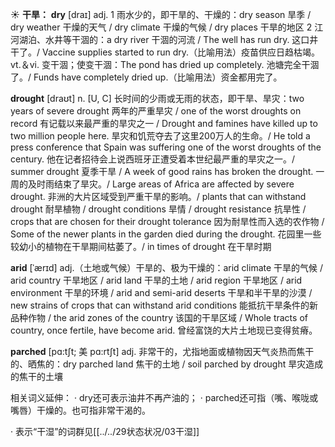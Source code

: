 ☀ <span class="category">**干旱：**</span>
<span class="vocabulary">**dry**</span> [draɪ] 
<span class="definition">adj. 1 雨水少的，即干旱的、干燥的：</span>dry season 旱季 / dry weather 干燥的天气 / dry climate 干燥的气候 / dry places 干旱的地区 <span class="definition">2 江河湖泊、水井等干涸的：</span>a dry river 干涸的河流 / The well has run dry. 这口井干了。/ Vaccine supplies started to run dry.（比喻用法）疫苗供应日趋枯竭。<span class="definition">vt.＆vi. 变干涸；使变干涸：</span>The pond has dried up completely. 池塘完全干涸了。/ Funds have completely dried up.（比喻用法）资金都用完了。
           
<span class="vocabulary">**drought**</span> [draʊt]
<span class="definition">n. [U, C] 长时间的少雨或无雨的状态，即干旱、旱灾：</span>two years of severe drought 两年的严重旱灾 / one of the worst droughts on record 有记载以来最严重的旱灾之一 / Drought and famines have killed up to two million people here. 旱灾和饥荒夺去了这里200万人的生命。/ He told a press conference that Spain was suffering one of the worst droughts of the century. 他在记者招待会上说西班牙正遭受着本世纪最严重的旱灾之一。/ summer drought 夏季干旱 / A week of good rains has broken the drought. 一周的及时雨结束了旱灾。/ Large areas of Africa are affected by severe drought. 非洲的大片区域受到严重干旱的影响。/ plants that can withstand drought 耐旱植物 / drought conditions 旱情 / drought resistance 抗旱性 / crops that are chosen for their drought tolerance 因为耐旱性而入选的农作物 / Some of the newer plants in the garden died during the drought. 花园里一些较幼小的植物在干旱期间枯萎了。/ in times of drought 在干旱时期           

<span class="vocabulary">**arid**</span> [ˈærɪd]
<span class="definition">adj.（土地或气候）干旱的、极为干燥的：</span>arid climate 干旱的气候 / arid country 干旱地区 / arid land 干旱的土地 / arid region 干旱地区 / arid environment 干旱的环境 / arid and semi-arid deserts 干旱和半干旱的沙漠 / new strains of crops that can withstand arid conditions 能抵抗干旱条件的新品种作物 / the arid zones of the country 该国的干旱区域 / Whole tracts of country, once fertile, have become arid. 曾经富饶的大片土地现已变得贫瘠。
           
<span class="vocabulary">**parched**</span> [pɑ:tʃt; 美 pɑ:rtʃt]
<span class="definition">adj. 非常干的，尤指地面或植物因天气炎热而焦干的、晒焦的：</span>dry parched land 焦干的土地 / soil parched by drought 旱灾造成的焦干的土壤

相关词义延伸：
· dry还可表示油井不再产油的；
· parched还可指（嘴、喉咙或嘴唇）干燥的。也可指非常干渴的。

· 表示“干湿”的词群见[[../../29状态状况/03干湿]]
